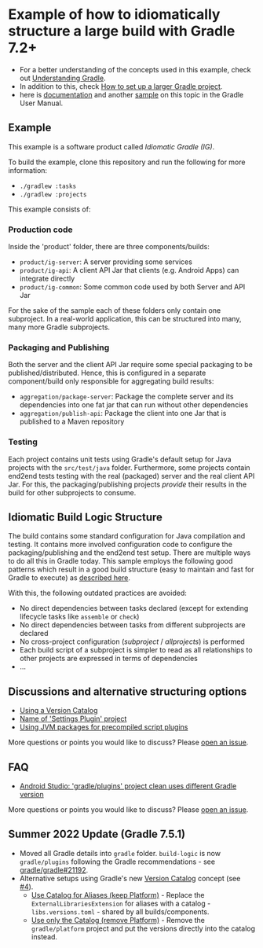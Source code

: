 # Example of how to idiomatically structure a large build with Gradle 7.2+

- For a better understanding of the concepts used in this example, check out [Understanding Gradle](https://github.com/jjohannes/understanding-gradle#readme).
- In addition to this, check [How to set up a larger Gradle project](https://github.com/jjohannes/gradle-project-setup-howto).
- here is [documentation](https://docs.gradle.org/release-nightly/userguide/structuring_software_products.html) and another [sample](https://docs.gradle.org/release-nightly/samples/sample_structuring_software_projects.html) on this topic in the Gradle User Manual.

## Example

This example is a software product called _Idiomatic Gradle (IG)_.

To build the example, clone this repository and run the following for more information:
- `./gradlew :tasks`
- `./gradlew :projects`

This example consists of:

### Production code

Inside the 'product' folder, there are three components/builds:

- `product/ig-server`: A server providing some services
- `product/ig-api`: A client API Jar that clients (e.g. Android Apps) can integrate directly
- `product/ig-common`: Some common code used by both Server and API Jar

For the sake of the sample each of these folders only contain one subproject.
In a real-world application, this can be structured into many, many more Gradle subprojects.

### Packaging and Publishing

Both the server and the client API Jar require some special packaging to be published/distributed.
Hence, this is configured in a separate component/build only responsible for aggregating build results:
- `aggregation/package-server`: Package the complete server and its dependencies into one fat jar that can run without other dependencies
- `aggregation/publish-api`: Package the client into one Jar that is published to a Maven repository

### Testing

Each project contains unit tests using Gradle's default setup for Java projects with the `src/test/java` folder.
Furthermore, some projects contain end2end tests testing with the real (packaged) server and the real client API Jar.
For this, the packaging/publishing projects _provide_ their results in the build for other subprojects to consume.

## Idiomatic Build Logic Structure

The build contains some standard configuration for Java compilation and testing.
It contains more involved configuration code to configure the packaging/publishing and the end2end test setup.
There are multiple ways to do all this in Gradle today.
This sample employs the following good patterns which result in a good build structure (easy to maintain and fast for Gradle to execute) as [described here](https://docs.gradle.org/release-nightly/userguide/structuring_software_products.html).

With this, the following outdated practices are avoided:
- No direct dependencies between tasks declared (except for extending lifecycle tasks like `assemble` or `check`)
- No direct dependencies between tasks from different subprojects are declared
- No cross-project configuration (_subproject_ / _allprojects_) is performed
- Each build script of a subproject is simpler to read as all relationships to other projects are expressed in terms of dependencies
- ...

## Discussions and alternative structuring options

- [Using a Version Catalog](https://github.com/jjohannes/idiomatic-gradle/issues/4)
- [Name of 'Settings Plugin' project](https://github.com/jjohannes/idiomatic-gradle/issues/8)
- [Using JVM packages for precompiled script plugins](https://github.com/jjohannes/idiomatic-gradle/issues/9)

More questions or points you would like to discuss? Please [open an issue](https://github.com/jjohannes/idiomatic-gradle/issues/new).

## FAQ

- [Android Studio: 'gradle/plugins' project clean uses different Gradle version](https://github.com/jjohannes/idiomatic-gradle/issues/5)

More questions or points you would like to discuss? Please [open an issue](https://github.com/jjohannes/idiomatic-gradle/issues/new).

## Summer 2022 Update (Gradle 7.5.1)

- Moved all Gradle details into `gradle` folder. `build-logic` is now `gradle/plugins` following the Gradle recommendations - see [gradle/gradle#21192](https://github.com/gradle/gradle/pull/21192).
- Alternative setups using Gradle's new [Version Catalog](https://docs.gradle.org/current/userguide/platforms.html#sub:version-catalog) concept (see [#4](https://github.com/jjohannes/idiomatic-gradle/issues/4)).
  - [Use Catalog for Aliases (keep Platform)](https://github.com/jjohannes/idiomatic-gradle/commit/version_catalog_with_platform) - Replace the `ExternalLibrariesExtension` for aliases with a catalog - `libs.versions.toml` - shared by all builds/components.
  - [Use only the Catalog (remove Platform)](https://github.com/jjohannes/idiomatic-gradle/commit/version_catalog_without_platform) - Remove the `gradle/platform` project and put the versions directly into the catalog instead.
